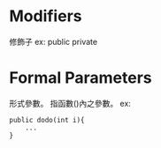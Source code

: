 # Modifiers
修飾子
ex:
public
private

# Formal Parameters
形式參數。
指函數()內之參數。
ex:
```
public dodo(int i){
    ...
}
```

